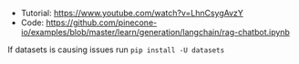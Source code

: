 * Tutorial: https://www.youtube.com/watch?v=LhnCsygAvzY
* Code: https://github.com/pinecone-io/examples/blob/master/learn/generation/langchain/rag-chatbot.ipynb

If datasets is causing issues run `pip install -U datasets`

